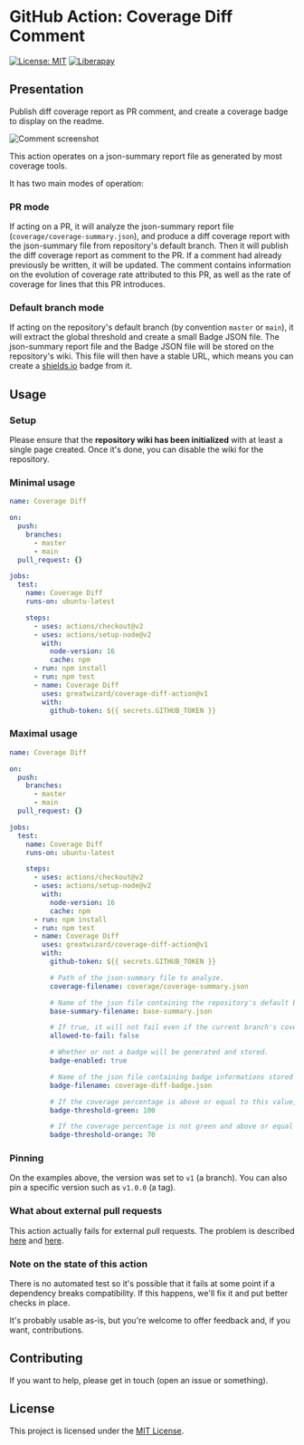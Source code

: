 # GitHub Action: Coverage Diff Comment

[![License: MIT](https://img.shields.io/badge/License-MIT-yellow.svg)](https://opensource.org/licenses/MIT)
[![Liberapay](https://img.shields.io/liberapay/patrons/GreatWizard.svg?logo=liberapay)](https://liberapay.com/GreatWizard/)

## Presentation

Publish diff coverage report as PR comment, and create a coverage badge to display on the readme.

![Comment screenshot](https://raw.githubusercontent.com/GreatWizard/coverage-diff-action/master/comment.png)

This action operates on a json-summary report file as generated by most coverage tools.

It has two main modes of operation:

### PR mode

If acting on a PR, it will analyze the json-summary report file (`coverage/coverage-summary.json`), and produce a diff coverage report with the json-summary file from repository's default branch.
Then it will publish the diff coverage report as comment to the PR.
If a comment had already previously be written, it will be updated.
The comment contains information on the evolution of coverage rate attributed to this PR, as well as the rate of coverage for lines that this PR introduces.

### Default branch mode

If acting on the repository's default branch (by convention `master` or `main`), it will extract the global threshold and create a small Badge JSON file.
The json-summary report file and the Badge JSON file will be stored on the repository's wiki.
This file will then have a stable URL, which means you can create a [shields.io](https://shields.io/endpoint) badge from it.

## Usage

### Setup

Please ensure that the **repository wiki has been initialized** with at least a single page created.
Once it's done, you can disable the wiki for the repository.

### Minimal usage

```yaml
name: Coverage Diff

on:
  push:
    branches:
      - master
      - main
  pull_request: {}

jobs:
  test:
    name: Coverage Diff
    runs-on: ubuntu-latest

    steps:
      - uses: actions/checkout@v2
      - uses: actions/setup-node@v2
        with:
          node-version: 16
          cache: npm
      - run: npm install
      - run: npm test
      - name: Coverage Diff
        uses: greatwizard/coverage-diff-action@v1
        with:
          github-token: ${{ secrets.GITHUB_TOKEN }}
```

### Maximal usage

```yaml
name: Coverage Diff

on:
  push:
    branches:
      - master
      - main
  pull_request: {}

jobs:
  test:
    name: Coverage Diff
    runs-on: ubuntu-latest

    steps:
      - uses: actions/checkout@v2
      - uses: actions/setup-node@v2
        with:
          node-version: 16
          cache: npm
      - run: npm install
      - run: npm test
      - name: Coverage Diff
        uses: greatwizard/coverage-diff-action@v1
        with:
          github-token: ${{ secrets.GITHUB_TOKEN }}

          # Path of the json-summary file to analyze.
          coverage-filename: coverage/coverage-summary.json

          # Name of the json file containing the repository's default branch json-summary stored in the repo wiki.
          base-summary-filename: base-summary.json

          # If true, it will not fail even if the current branch's coverage is lower than the default branch's coverage.
          allowed-to-fail: false

          # Whether or not a badge will be generated and stored.
          badge-enabled: true

          # Name of the json file containing badge informations stored in the repo wiki.
          badge-filename: coverage-diff-badge.json

          # If the coverage percentage is above or equal to this value, the badge will be green.
          badge-threshold-green: 100

          # If the coverage percentage is not green and above or equal to this value, the badge will be orange. Otherwise it will be red.
          badge-threshold-orange: 70
```

### Pinning

On the examples above, the version was set to `v1` (a branch).
You can also pin a specific version such as `v1.0.0` (a tag).

### What about external pull requests

This action actually fails for external pull requests.
The problem is described [here](https://github.blog/changelog/2021-02-19-github-actions-workflows-triggered-by-dependabot-prs-will-run-with-read-only-permissions/)
and [here](https://securitylab.github.com/research/github-actions-preventing-pwn-requests/).

### Note on the state of this action

There is no automated test so it's possible that it fails at some point if a dependency breaks compatibility.
If this happens, we'll fix it and put better checks in place.

It's probably usable as-is, but you're welcome to offer feedback and, if you want, contributions.

## Contributing

If you want to help, please get in touch (open an issue or something).

## License

This project is licensed under the [MIT License](LICENSE.md).
